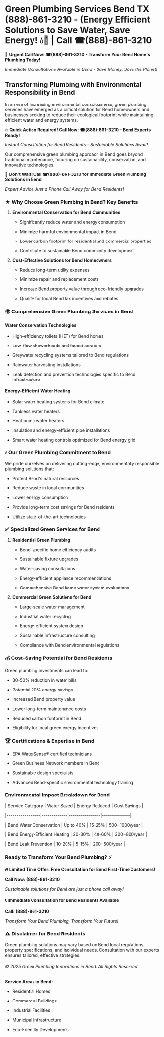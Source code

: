 # Green Plumbing Services Bend TX (888)-861-3210 - (Energy Efficient Solutions to Save Water, Save Energy! 💧🌿 | Call ☎(888)-861-3210

🚨 **Urgent Call Now: ☎(888)-861-3210 - Transform Your Bend Home's Plumbing Today!**
*Immediate Consultations Available in Bend - Save Money, Save the Planet!*

## Transforming Plumbing with Environmental Responsibility in Bend

In an era of increasing environmental consciousness, green plumbing services have emerged as a critical solution for Bend homeowners and businesses seeking to reduce their ecological footprint while maintaining efficient water and energy systems. 

🔥 **Quick Action Required! Call Now: ☎(888)-861-3210 - Bend Experts Ready!**
*Instant Consultation for Bend Residents - Sustainable Solutions Await!*

Our comprehensive green plumbing approach in Bend goes beyond traditional maintenance, focusing on sustainability, conservation, and innovative technologies.

🚨 **Don't Wait! Call ☎(888)-861-3210 for Immediate Green Plumbing Solutions in Bend**
*Expert Advice Just a Phone Call Away for Bend Residents!*

### ★ Why Choose Green Plumbing in Bend? Key Benefits

1. **Environmental Conservation for Bend Communities** 
   - Significantly reduce water and energy consumption
   - Minimize harmful environmental impact in Bend
   - Lower carbon footprint for residential and commercial properties
   - Contribute to sustainable Bend community development

2. **Cost-Effective Solutions for Bend Homeowners** 
   - Reduce long-term utility expenses
   - Minimize repair and replacement costs
   - Increase Bend property value through eco-friendly upgrades
   - Qualify for local Bend tax incentives and rebates

### 🌍 Comprehensive Green Plumbing Services in Bend

#### Water Conservation Technologies
- High-efficiency toilets (HET) for Bend homes
- Low-flow showerheads and faucet aerators
- Greywater recycling systems tailored to Bend regulations
- Rainwater harvesting installations
- Leak detection and prevention technologies specific to Bend infrastructure

#### Energy-Efficient Water Heating
- Solar water heating systems for Bend climate
- Tankless water heaters
- Heat pump water heaters
- Insulation and energy-efficient pipe installations
- Smart water heating controls optimized for Bend energy grid

### 💧 Our Green Plumbing Commitment to Bend

We pride ourselves on delivering cutting-edge, environmentally responsible plumbing solutions that:
- Protect Bend's natural resources
- Reduce waste in local communities
- Lower energy consumption
- Provide long-term cost savings for Bend residents
- Utilize state-of-the-art technologies

### ✅ Specialized Green Services for Bend

1. **Residential Green Plumbing**
   - Bend-specific home efficiency audits
   - Sustainable fixture upgrades
   - Water-saving consultations
   - Energy-efficient appliance recommendations
   - Comprehensive Bend home water system evaluations

2. **Commercial Green Solutions for Bend**
   - Large-scale water management
   - Industrial water recycling
   - Energy-efficient system design
   - Sustainable infrastructure consulting
   - Compliance with Bend environmental regulations

### 💰 Cost-Saving Potential for Bend Residents

Green plumbing investments can lead to:
- 30-50% reduction in water bills
- Potential 20% energy savings
- Increased Bend property value
- Lower long-term maintenance costs
- Reduced carbon footprint in Bend
- Eligibility for local green energy incentives

### 🏆 Certifications & Expertise in Bend

- EPA WaterSense® certified technicians
- Green Business Network members in Bend
- Sustainable design specialists
- Advanced Bend-specific environmental technology training

### Environmental Impact Breakdown for Bend

| Service Category | Water Saved | Energy Reduced | Cost Savings |
|-----------------|-------------|----------------|--------------|
| Bend Water Conservation | Up to 40% | 15-25% | $500-$1000/year |
| Bend Energy-Efficient Heating | 20-30% | 40-60% | $300-$800/year |
| Bend Leak Prevention | 10-20% | 5-15% | $200-$500/year |

### Ready to Transform Your Bend Plumbing? ⚡

**🔥 Limited Time Offer: Free Consultation for Bend First-Time Customers!**

**Call Now: (888)-861-3210**
*Sustainable solutions for Bend are just a phone call away!*

#### 📞 Immediate Consultation for Bend Residents Available

**Call: (888)-861-3210**
*Transform Your Bend Plumbing, Transform Your Future!*

### ⚠️ Disclaimer for Bend Residents

Green plumbing solutions may vary based on Bend local regulations, property specifications, and individual needs. Consultation with our experts ensures tailored, effective strategies.

###### © 2025 Green Plumbing Innovations in Bend. All Rights Reserved.

**Service Areas in Bend:** 
- Residential Homes
- Commercial Buildings
- Industrial Facilities
- Municipal Infrastructure
- Eco-Friendly Developments